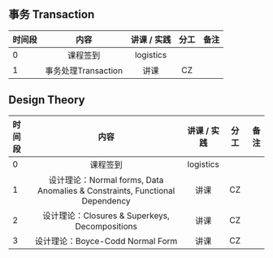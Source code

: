 
## 事务 Transaction
| 时间段 |                             内容                             | 讲课 / 实践 | 分工  |           备注 |
| :----- | :----------------------------------------------------------: | :---------: | :---: | -------------: |
|   0   | 课程签到     |  logistics   |          |        |
|   1   | 事务处理Transaction | 讲课 |  CZ  |    |



## Design Theory

| 时间段 |                             内容                             | 讲课 / 实践 | 分工  |           备注 |
| :----- | :----------------------------------------------------------: | :---------: | :---: | -------------: |
|   0   | 课程签到     |  logistics   |          |        |
|   1   |  设计理论：Normal forms, Data Anomalies & Constraints, Functional Dependency  | 讲课 |  CZ  |    |
|   2   |  设计理论：Closures & Superkeys, Decompositions   | 讲课 |  CZ  |    |
|   3   |  设计理论：Boyce-Codd Normal Form   | 讲课 |  CZ  |    |

